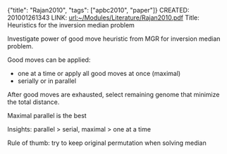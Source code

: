 {"title": "Rajan2010", "tags": ["apbc2010", "paper"]}
CREATED: 201001261343
LINK: <url:~/Modules/Literature/Rajan2010.pdf>
Title: Heuristics for the inversion median problem

Investigate power of good move heuristic from MGR for inversion median problem.

Good moves can be applied:
 * one at a time or apply all good moves at once (maximal)
 * serially or in parallel

After good moves are exhausted, select remaining genome that minimize the total
distance.

Maximal parallel is the best

Insights: parallel $\gt$ serial, maximal $\gt$ one at a time

Rule of thumb: try to keep original permutation when solving median
